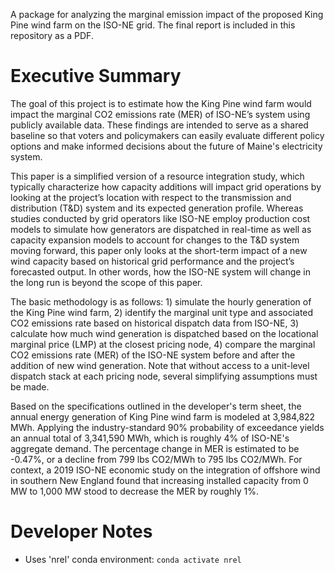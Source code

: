 A package for analyzing the marginal emission impact of the proposed King Pine wind farm on the ISO-NE grid. The final report is included in this repository as a PDF.

# Executive Summary

The goal of this project is to estimate how the King Pine wind farm would impact the marginal CO2 emissions rate (MER) of ISO-NE’s system using publicly available data. These findings are intended to serve as a shared baseline so that voters and policymakers can easily evaluate different policy options and make informed decisions about the future of Maine's electricity system. 

This paper is a simplified version of a resource integration study, which typically characterize how capacity additions will impact grid operations by looking at the project’s location with respect to the transmission and distribution (T&D) system and its expected generation profile. Whereas studies conducted by grid operators like ISO-NE employ production cost models to simulate how generators are dispatched in real-time as well as capacity expansion models to account for changes to the T&D system moving forward, this paper only looks at the short-term impact of a new wind capacity based on historical grid performance and the project’s forecasted output. In other words, how the ISO-NE system will change in the long run is beyond the scope of this paper. 

The basic methodology is as follows: 1) simulate the hourly generation of the King Pine wind farm, 2) identify the marginal unit type and associated CO2 emissions rate based on historical dispatch data from ISO-NE, 3) calculate how much wind generation is dispatched based on the locational marginal price (LMP) at the closest pricing node, 4) compare the marginal CO2 emissions rate (MER) of the ISO-NE system before and after the addition of new wind generation. Note that without access to a unit-level dispatch stack at each pricing node, several simplifying assumptions must be made. 

Based on the specifications outlined in the developer's term sheet, the annual energy generation of King Pine wind farm is modeled at 3,984,822 MWh. Applying the industry-standard 90% probability of exceedance yields an annual total of 3,341,590 MWh, which is roughly 4% of ISO-NE's aggregate demand. The percentage change in MER is estimated to be -0.47%, or a decline from 799 lbs CO2/MWh to 795 lbs CO2/MWh. For context, a 2019 ISO-NE economic study on the integration of offshore wind in southern New England found that increasing installed capacity from 0 MW to 1,000 MW stood to decrease the MER by roughly 1%.

# Developer Notes

- Uses 'nrel' conda environment: ``conda activate nrel``
